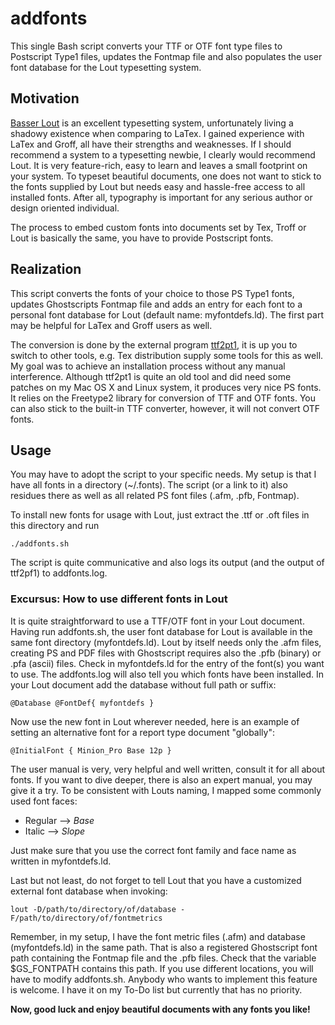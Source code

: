 addfonts
========

This single Bash script converts your TTF or OTF font type files to Postscript
Type1 files, updates the Fontmap file and also populates the user font database
for the Lout typesetting system.

## Motivation

[Basser Lout](http://savannah.nongnu.org/projects/lout) is an excellent
typesetting system, unfortunately living a shadowy existence when comparing to
LaTex. I gained experience with LaTex and Groff, all have their strengths and
weaknesses. If I should recommend a system to a typesetting newbie, I clearly
would recommend Lout. It is very feature-rich, easy to learn and leaves a small
footprint on your system.  To typeset beautiful documents, one does not want to
stick to the fonts supplied by Lout but needs easy and hassle-free access to all
installed fonts. After all, typography is important for any serious author or
design oriented individual.

The process to embed custom fonts into documents set by Tex, Troff or Lout is
basically the same, you have to provide Postscript fonts.

## Realization

This script converts the fonts of your choice to those PS Type1 fonts, updates
Ghostscripts Fontmap file and adds an entry for each font to a personal font
database for Lout (default name: myfontdefs.ld). The first part may be helpful
for LaTex and Groff users as well.

The conversion is done by the external program
[ttf2pt1](http://ttf2pt1.sourceforge.net/), it is up you to switch
to other tools, e.g. Tex distribution supply some tools for this as well. My
goal was to achieve an installation process without any manual interference.
Although ttf2pt1 is quite an old tool and did need some patches on my Mac OS X
and Linux system, it produces very nice PS fonts. It relies on the Freetype2
library for conversion of TTF and OTF fonts. You can also stick to the built-in
TTF converter, however, it will not convert OTF fonts.

## Usage

You may have to adopt the script to your specific needs. My setup is that I have
all fonts in a directory (~/.fonts). The script (or a link to it) also residues
there as well as all related PS font files (.afm, .pfb, Fontmap).

To install new fonts for usage with Lout, just extract the .ttf or .oft files in
this directory and run

    ./addfonts.sh

The script is quite communicative and also logs its output (and the output of
ttf2pf1) to addfonts.log. 

### Excursus: How to use different fonts in Lout

It is quite straightforward to use a TTF/OTF font in your Lout document. Having
run addfonts.sh, the user font database for Lout is available in the same
font directory (myfontdefs.ld). Lout by itself needs only the .afm files, creating PS and PDF
files with Ghostscript requires also the .pfb (binary) or .pfa (ascii) files.
Check in myfontdefs.ld for the entry of the font(s) you want to use. The
addfonts.log will also tell you which fonts have been installed. In your Lout
document add the database without full path or suffix:

    @Database @FontDef{ myfontdefs }

Now use the new font in Lout wherever needed, here is an example of setting an
alternative font for a report type document "globally":

    @InitialFont { Minion_Pro Base 12p }

The user manual is very, very helpful and well written, consult it for all about
fonts. If you want to dive deeper, there is also an expert manual, you may give
it a try.
To be consistent with Louts naming, I mapped some commonly used font faces:  

  * Regular --> *Base*  
  * Italic --> *Slope*  

Just make sure that you use the correct font family and face name as written in
myfontdefs.ld.

Last but not least, do not forget to tell Lout that you have a customized
external font database when invoking:

    lout -D/path/to/directory/of/database -F/path/to/directory/of/fontmetrics

Remember, in my setup, I have the font metric files (.afm) and database
(myfontdefs.ld) in the same path. That is also a registered Ghostscript font path
containing the Fontmap file and the .pfb files. Check that the variable $GS_FONTPATH
contains this path.  If you use different locations, you will have to modify
addfonts.sh. Anybody who wants to implement this feature is welcome. I have it
on my To-Do list but currently that has no priority.

**Now, good luck and enjoy beautiful documents with any fonts you like!**


